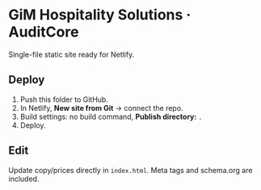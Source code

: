 # GiM Hospitality Solutions · AuditCore

Single-file static site ready for Netlify.

## Deploy
1. Push this folder to GitHub.
2. In Netlify, **New site from Git** → connect the repo.
3. Build settings: no build command, **Publish directory:** `.`
4. Deploy.

## Edit
Update copy/prices directly in `index.html`. Meta tags and schema.org are included.
